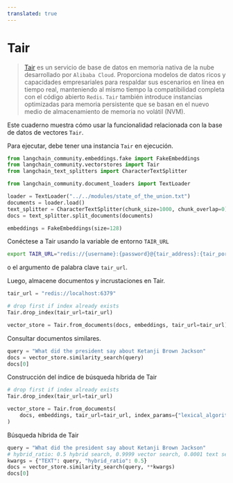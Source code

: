 ```yaml
---
translated: true
---
```


# Tair

>[Tair](https://www.alibabacloud.com/help/en/tair/latest/what-is-tair) es un servicio de base de datos en memoria nativa de la nube desarrollado por `Alibaba Cloud`.
Proporciona modelos de datos ricos y capacidades empresariales para respaldar sus escenarios en línea en tiempo real, manteniendo al mismo tiempo la compatibilidad completa con el código abierto `Redis`. `Tair` también introduce instancias optimizadas para memoria persistente que se basan en el nuevo medio de almacenamiento de memoria no volátil (NVM).

Este cuaderno muestra cómo usar la funcionalidad relacionada con la base de datos de vectores `Tair`.

Para ejecutar, debe tener una instancia `Tair` en ejecución.

```python
from langchain_community.embeddings.fake import FakeEmbeddings
from langchain_community.vectorstores import Tair
from langchain_text_splitters import CharacterTextSplitter
```

```python
from langchain_community.document_loaders import TextLoader

loader = TextLoader("../../modules/state_of_the_union.txt")
documents = loader.load()
text_splitter = CharacterTextSplitter(chunk_size=1000, chunk_overlap=0)
docs = text_splitter.split_documents(documents)

embeddings = FakeEmbeddings(size=128)
```

Conéctese a Tair usando la variable de entorno `TAIR_URL`

```bash
export TAIR_URL="redis://{username}:{password}@{tair_address}:{tair_port}"
```

o el argumento de palabra clave `tair_url`.

Luego, almacene documentos y incrustaciones en Tair.

```python
tair_url = "redis://localhost:6379"

# drop first if index already exists
Tair.drop_index(tair_url=tair_url)

vector_store = Tair.from_documents(docs, embeddings, tair_url=tair_url)
```

Consultar documentos similares.

```python
query = "What did the president say about Ketanji Brown Jackson"
docs = vector_store.similarity_search(query)
docs[0]
```

Construcción del índice de búsqueda híbrida de Tair

```python
# drop first if index already exists
Tair.drop_index(tair_url=tair_url)

vector_store = Tair.from_documents(
    docs, embeddings, tair_url=tair_url, index_params={"lexical_algorithm": "bm25"}
)
```

Búsqueda híbrida de Tair

```python
query = "What did the president say about Ketanji Brown Jackson"
# hybrid_ratio: 0.5 hybrid search, 0.9999 vector search, 0.0001 text search
kwargs = {"TEXT": query, "hybrid_ratio": 0.5}
docs = vector_store.similarity_search(query, **kwargs)
docs[0]
```
